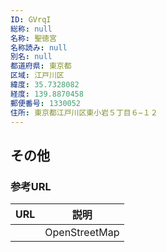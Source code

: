 ```yaml
---
ID: GVrqI
総称: null
名称: 聖徳宮
名称読み: null
別名: null
都道府県: 東京都
区域: 江戸川区
緯度: 35.7328082
経度: 139.8870458
郵便番号: 1330052
住所: 東京都江戸川区東小岩５丁目６−１２
---
```


## その他

### 参考URL

| URL | 説明          |
| --- | ------------- |
|     | OpenStreetMap |
